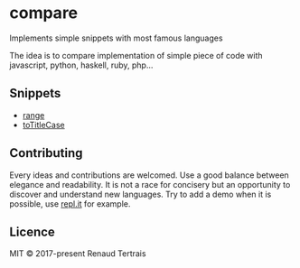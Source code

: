 # compare
Implements simple snippets with most famous languages

The idea is to compare implementation of simple piece of code with javascript, python, haskell, ruby, php...

## Snippets

- [range](range.md)
- [toTitleCase](toTitleCase.md)

## Contributing

Every ideas and contributions are welcomed.
Use a good balance between elegance and readability. It is not a race for concisery but an opportunity to discover and understand new languages.
Try to add a demo when it is possible, use [repl.it](https://repl.it/) for example.

## Licence

MIT © 2017-present Renaud Tertrais
